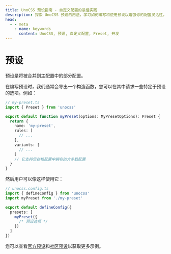 ```yaml
---
title: UnoCSS 预设指南 - 自定义配置的最佳实践
description: 探索 UnoCSS 预设的用法，学习如何编写和使用预设以增强你的配置灵活性。
head:
  - - meta
    - name: keywords
      content: UnoCSS, 预设, 自定义配置, Preset, 开发
---
```


# 预设

预设是将被合并到主配置中的部分配置。

在编写预设时，我们通常会导出一个构造函数，您可以在其中请求一些特定于预设的选项。例如：

```ts
// my-preset.ts
import { Preset } from 'unocss'

export default function myPreset(options: MyPresetOptions): Preset {
  return {
    name: 'my-preset',
    rules: [
      // ...
    ],
    variants: [
      // ...
    ]
    // 它支持您在根配置中拥有的大多数配置
  }
}
```

然后用户可以像这样使用它：

```ts
// unocss.config.ts
import { defineConfig } from 'unocss'
import myPreset from './my-preset'

export default defineConfig({
  presets: [
    myPreset({
      /* 预设选项 */
    })
  ]
})
```

您可以查看[官方预设](/presets/)和[社区预设](/presets/community)以获取更多示例。

